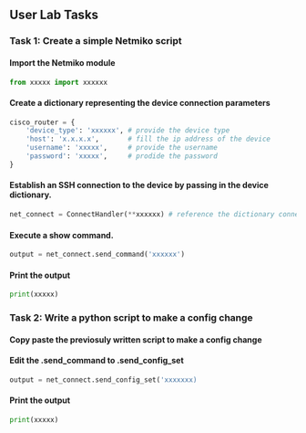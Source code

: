 ## User Lab Tasks

### Task 1: Create a simple Netmiko script

#### Import the Netmiko module

```py
from xxxxx import xxxxxx
```

#### Create a dictionary representing the device connection parameters

```py
cisco_router = {
    'device_type': 'xxxxxx', # provide the device type
    'host': 'x.x.x.x',       # fill the ip address of the device
    'username': 'xxxxx',     # provide the username
    'password': 'xxxxx',     # prodide the password
}
```

#### Establish an SSH connection to the device by passing in the device dictionary.

```py
net_connect = ConnectHandler(**xxxxxx) # reference the dictionary connected above
```

#### Execute a show command.

```py
output = net_connect.send_command('xxxxxx')
```
#### Print the output
```py
print(xxxxx)
```

### Task 2: Write a python script to make a config change

#### Copy paste the previosuly written script to make a config change

#### Edit the .send_command to .send_config_set

```py
output = net_connect.send_config_set('xxxxxxx)
```
#### Print the output
```py
print(xxxxx)
```
